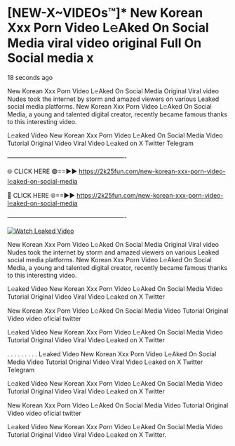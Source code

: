 # [NEW-X~VIDEOs™]* New Korean Xxx Porn Video L𝚎Aked On Social Media viral video original Full On Social media x

18 seconds ago

New Korean Xxx Porn Video L𝚎Aked On Social Media Original Viral video Nudes took the internet by storm and amazed viewers on various Leaked social media platforms. New Korean Xxx Porn Video L𝚎Aked On Social Media, a young and talented digital creator, recently became famous thanks to this interesting video.

L𝚎aked Video New Korean Xxx Porn Video L𝚎Aked On Social Media Video Tutorial Original Video Viral Video L𝚎aked on X Twitter Telegram

———————————————————-

🌐 CLICK HERE 🟢==►► https://2k25fun.com/new-korean-xxx-porn-video-l𝚎aked-on-social-media

🔴 CLICK HERE 🌐==►► https://2k25fun.com/new-korean-xxx-porn-video-l𝚎aked-on-social-media

———————————————————-

[![Watch Leaked Video](https://miro.medium.com/v2/resize:fit:828/format:webp/1*cilzJN44JGOrTw9NJCrNHA.gif "Watch Leaked Video")](https://2k25fun.com/new-korean-xxx-porn-video-l𝚎aked-on-social-media)

New Korean Xxx Porn Video L𝚎Aked On Social Media Original Viral video Nudes took the internet by storm and amazed viewers on various Leaked social media platforms. New Korean Xxx Porn Video L𝚎Aked On Social Media, a young and talented digital creator, recently became famous thanks to this interesting video.

L𝚎aked Video New Korean Xxx Porn Video L𝚎Aked On Social Media Video Tutorial Original Video Viral Video L𝚎aked on X Twitter

New Korean Xxx Porn Video L𝚎Aked On Social Media Video Tutorial Original Video video oficial twitter

L𝚎aked Video New Korean Xxx Porn Video L𝚎Aked On Social Media Video Tutorial Original Video Viral Video L𝚎aked on X Twitter

. . . . . . . . . L𝚎aked Video New Korean Xxx Porn Video L𝚎Aked On Social Media Video Tutorial Original Video Viral Video L𝚎aked on X Twitter Telegram

L𝚎aked Video New Korean Xxx Porn Video L𝚎Aked On Social Media Video Tutorial Original Video Viral Video L𝚎aked on X Twitter

New Korean Xxx Porn Video L𝚎Aked On Social Media Video Tutorial Original Video video oficial twitter

L𝚎aked Video New Korean Xxx Porn Video L𝚎Aked On Social Media Video Tutorial Original Video Viral Video L𝚎aked on X Twitter.